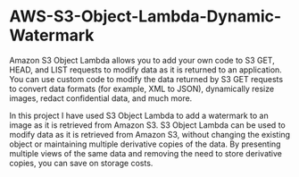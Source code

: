 # AWS-S3-Object-Lambda-Dynamic-Watermark

Amazon S3 Object Lambda allows you to add your own code to S3 GET, HEAD, and LIST requests to modify data as it is returned to an application. You can use custom code to modify the data returned by S3 GET requests to convert data formats (for example, XML to JSON), dynamically resize images, redact confidential data, and much more.

In this project I have used S3 Object Lambda to add a watermark to an image as it is retrieved from Amazon S3. S3 Object Lambda can be used to modify data as it is retrieved from Amazon S3, without changing the existing object or maintaining multiple derivative copies of the data. By presenting multiple views of the same data and removing the need to store derivative copies, you can save on storage costs.
